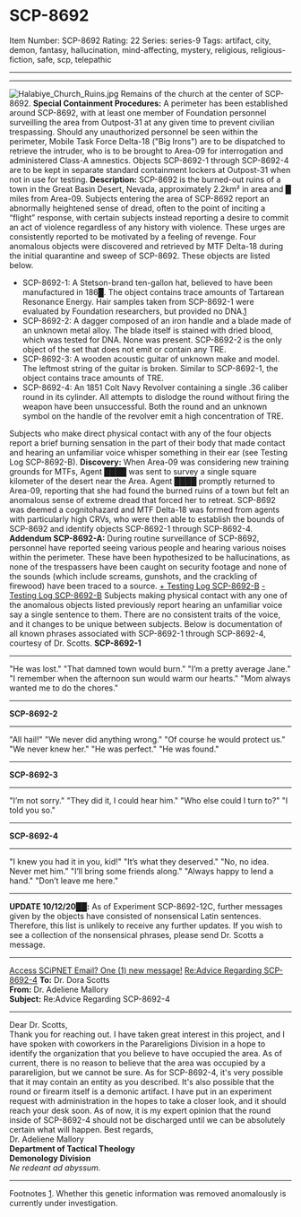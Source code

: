 # SCP-8692
Item Number: SCP-8692
Rating: 22
Series: series-9
Tags: artifact, city, demon, fantasy, hallucination, mind-affecting, mystery, religious, religious-fiction, safe, scp, telepathic

---

* * *
![Halabiye_Church_Ruins.jpg](https://scp-wiki.wdfiles.com/local--files/scp-8692/Halabiye_Church_Ruins.jpg)
Remains of the church at the center of SCP-8692.
**Special Containment Procedures:** A perimeter has been established around SCP-8692, with at least one member of Foundation personnel surveilling the area from Outpost-31 at any given time to prevent civilian trespassing. Should any unauthorized personnel be seen within the perimeter, Mobile Task Force Delta-18 ("Big Irons") are to be dispatched to retrieve the intruder, who is to be brought to Area-09 for interrogation and administered Class-A amnestics.
Objects SCP-8692-1 through SCP-8692-4 are to be kept in separate standard containment lockers at Outpost-31 when not in use for testing.
**Description:** SCP-8692 is the burned-out ruins of a town in the Great Basin Desert, Nevada, approximately 2.2km² in area and █ miles from Area-09. Subjects entering the area of SCP-8692 report an abnormally heightened sense of dread, often to the point of inciting a “flight” response, with certain subjects instead reporting a desire to commit an act of violence regardless of any history with violence. These urges are consistently reported to be motivated by a feeling of revenge.
Four anomalous objects were discovered and retrieved by MTF Delta-18 during the initial quarantine and sweep of SCP-8692. These objects are listed below.
  * SCP-8692-1: A Stetson-brand ten-gallon hat, believed to have been manufactured in 186█. The object contains trace amounts of Tartarean Resonance Energy. Hair samples taken from SCP-8692-1 were evaluated by Foundation researchers, but provided no DNA.[1](javascript:;)
  * SCP-8692-2: A dagger composed of an iron handle and a blade made of an unknown metal alloy. The blade itself is stained with dried blood, which was tested for DNA. None was present. SCP-8692-2 is the only object of the set that does not emit or contain any TRE.
  * SCP-8692-3: A wooden acoustic guitar of unknown make and model. The leftmost string of the guitar is broken. Similar to SCP-8692-1, the object contains trace amounts of TRE.
  * SCP-8692-4: An 1851 Colt Navy Revolver containing a single .36 caliber round in its cylinder. All attempts to dislodge the round without firing the weapon have been unsuccessful. Both the round and an unknown symbol on the handle of the revolver emit a high concentration of TRE.

Subjects who make direct physical contact with any of the four objects report a brief burning sensation in the part of their body that made contact and hearing an unfamiliar voice whisper something in their ear (see Testing Log SCP-8692-B).
**Discovery:** When Area-09 was considering new training grounds for MTFs, Agent ████ was sent to survey a single square kilometer of the desert near the Area. Agent ████ promptly returned to Area-09, reporting that she had found the burned ruins of a town but felt an anomalous sense of extreme dread that forced her to retreat. SCP-8692 was deemed a cognitohazard and MTF Delta-18 was formed from agents with particularly high CRVs, who were then able to establish the bounds of SCP-8692 and identify objects SCP-8692-1 through SCP-8692-4.
**Addendum SCP-8692-A:** During routine surveillance of SCP-8692, personnel have reported seeing various people and hearing various noises within the perimeter. These have been hypothesized to be hallucinations, as none of the trespassers have been caught on security footage and none of the sounds (which include screams, gunshots, and the crackling of firewood) have been traced to a source.
[\+ Testing Log SCP-8692-B](javascript:;)
[\- Testing Log SCP-8692-B](javascript:;)
Subjects making physical contact with any one of the anomalous objects listed previously report hearing an unfamiliar voice say a single sentence to them. There are no consistent traits of the voice, and it changes to be unique between subjects. Below is documentation of all known phrases associated with SCP-8692-1 through SCP-8692-4, courtesy of Dr. Scotts.
**SCP-8692-1**
* * *
"He was lost."
"That damned town would burn."
"I’m a pretty average Jane."
"I remember when the afternoon sun would warm our hearts."
"Mom always wanted me to do the chores."
* * *
**SCP-8692-2**
* * *
"All hail!"
"We never did anything wrong."
"Of course he would protect us."
"We never knew her."
"He was perfect."
"He was found."
* * *
**SCP-8692-3**
* * *
"I’m not sorry."
"They did it, I could hear him."
"Who else could I turn to?"
"I told you so."
* * *
**SCP-8692-4**
* * *
"I knew you had it in you, kid!"
"It’s what they deserved."
"No, no idea. Never met him."
"I’ll bring some friends along."
"Always happy to lend a hand."
"Don’t leave me here."
* * *
  
**UPDATE 10/12/20██:** As of Experiment SCP-8692-12C, further messages given by the objects have consisted of nonsensical Latin sentences. Therefore, this list is unlikely to receive any further updates. If you wish to see a collection of the nonsensical phrases, please send Dr. Scotts a message.
* * *
[Access SCiPNET Email? One (1) new message!](javascript:;)
[Re:Advice Regarding SCP-8692-4](javascript:;)
**To:** Dr. Dora Scotts  
**From:** Dr. Adeliene Mallory  
**Subject:** Re:Advice Regarding SCP-8692-4
* * *
Dear Dr. Scotts,  
Thank you for reaching out. I have taken great interest in this project, and I have spoken with coworkers in the Parareligions Division in a hope to identify the organization that you believe to have occupied the area. As of current, there is no reason to believe that the area was occupied by a parareligion, but we cannot be sure.
As for SCP-8692-4, it's very possible that it may contain an entity as you described. It's also possible that the round or firearm itself is a demonic artifact. I have put in an experiment request with administration in the hopes to take a closer look, and it should reach your desk soon. As of now, it is my expert opinion that the round inside of SCP-8692-4 should not be discharged until we can be absolutely certain what will happen.
Best regards,  
Dr. Adeliene Mallory  
**Department of Tactical Theology**  
**Demonology Division**  
_Ne redeant ad abyssum._
* * *
  

Footnotes
[1](javascript:;). Whether this genetic information was removed anomalously is currently under investigation.